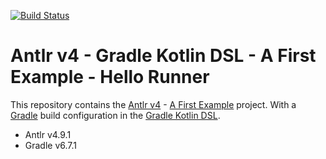 [![Build Status](https://travis-ci.com/verhagen/antlr4-gradle-kotlin-hello-runner.svg?branch=main)](https://travis-ci.com/verhagen/antlr4-gradle-kotlin-hello-runner)


# Antlr v4 - Gradle Kotlin DSL - A First Example - Hello Runner

This repository contains the [Antlr v4](https://www.antlr.org/) - [A First Example](https://github.com/antlr/antlr4/blob/master/doc/getting-started.md#a-first-example) project. With a [Gradle](https://gradle.org/) build configuration
in the [Gradle Kotlin DSL](https://docs.gradle.org/current/userguide/kotlin_dsl.html).

- Antlr v4.9.1
- Gradle v6.7.1
